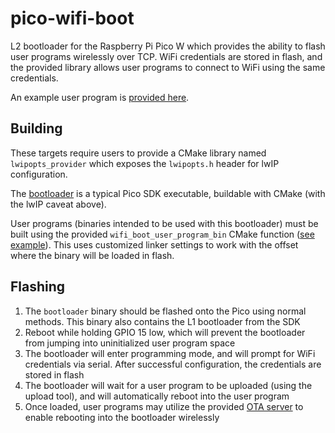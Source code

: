 # pico-wifi-boot
L2 bootloader for the Raspberry Pi Pico W which provides the ability to flash user programs wirelessly over TCP.
WiFi credentials are stored in flash, and the provided library allows user programs to connect to WiFi using the same credentials.

An example user program is [provided here](example/).

## Building
These targets require users to provide a CMake library named `lwipopts_provider` which exposes the `lwipopts.h` header for lwIP configuration.

The [bootloader](/CMakeLists.txt) is a typical Pico SDK executable, buildable with CMake (with the lwIP caveat above).

User programs (binaries intended to be used with this bootloader) must be built using the provided `wifi_boot_user_program_bin` CMake function ([see example](example/CMakeLists.txt)).
This uses customized linker settings to work with the offset where the binary will be loaded in flash.

## Flashing
1. The `bootloader` binary should be flashed onto the Pico using normal methods. This binary also contains the L1 bootloader from the SDK
1. Reboot while holding GPIO 15 low, which will prevent the bootloader from jumping into uninitialized user program space
1. The bootloader will enter programming mode, and will prompt for WiFi credentials via serial. After successful configuration, the credentials are stored in flash
1. The bootloader will wait for a user program to be uploaded (using the upload tool), and will automatically reboot into the user program
1. Once loaded, user programs may utilize the provided [OTA server](include/pico_wifi_boot/ota_server.h) to enable rebooting into the bootloader wirelessly
